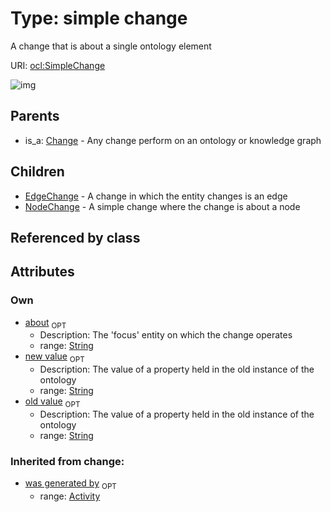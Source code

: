 
# Type: simple change


A change that is about a single ontology element

URI: [ocl:SimpleChange](http://w3id.org/oclSimpleChange)


![img](http://yuml.me/diagram/nofunky;dir:TB/class/[SimpleChange&#124;about:string%20%3F;old_value:string%20%3F;new_value:string%20%3F]^-[NodeChange],[SimpleChange]^-[EdgeChange],[Change]^-[SimpleChange],[NodeChange],[EdgeChange],[Change],[Activity])

## Parents

 *  is_a: [Change](Change.md) - Any change perform on an ontology or knowledge graph

## Children

 * [EdgeChange](EdgeChange.md) - A change in which the entity changes is an edge
 * [NodeChange](NodeChange.md) - A simple change where the change is about a node

## Referenced by class


## Attributes


### Own

 * [about](about.md)  <sub>OPT</sub>
    * Description: The 'focus' entity on which the change operates
    * range: [String](types/String.md)
 * [new value](new_value.md)  <sub>OPT</sub>
    * Description: The value of a property held in the old instance of the ontology
    * range: [String](types/String.md)
 * [old value](old_value.md)  <sub>OPT</sub>
    * Description: The value of a property held in the old instance of the ontology
    * range: [String](types/String.md)

### Inherited from change:

 * [was generated by](was_generated_by.md)  <sub>OPT</sub>
    * range: [Activity](Activity.md)
